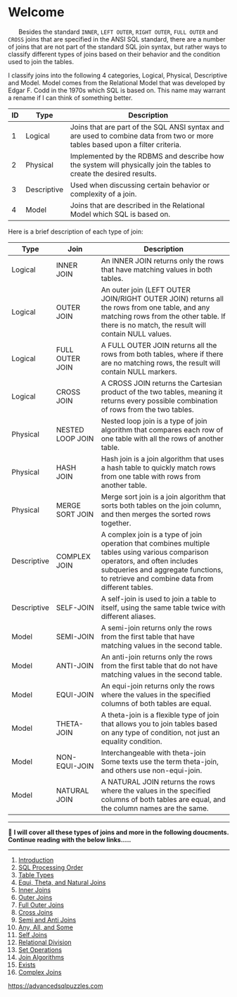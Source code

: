 # Welcome

&nbsp;&nbsp;&nbsp;&nbsp;&nbsp;&nbsp;Besides the standard `INNER`, `LEFT OUTER`, `RIGHT OUTER`, `FULL OUTER` and `CROSS` joins that are specified in the ANSI SQL standard, there are a number of joins that are not part of the standard SQL join syntax, but rather ways to classify different types of joins based on their behavior and the condition used to join the tables.  

I classify joins into the following 4 categories, Logical, Physical, Descriptive and Model.  Model comes from the Relational Model that was developed by Edgar F. Codd in the 1970s which SQL is based on.  This name may warrant a rename if I can think of something better.


| ID |     Type     |                                                           Description                                                          |
|----|--------------|--------------------------------------------------------------------------------------------------------------------------------|
|  1 |  Logical     |  Joins that are part of the SQL ANSI syntax and are used to combine data from two or more tables based upon a filter criteria. |
|  2 |  Physical    |  Implemented by the RDBMS and describe how the system will physically join the tables to create the desired results.            |
|  3 |  Descriptive |  Used when discussing certain behavior or complexity of a join.                                                                |
|  4 |  Model       |  Joins that are described in the Relational Model which SQL is based on.                                                       |


Here is a brief description of each type of join:

|  Type         |       Join       |                                                                                                              Description                                                                                                              |
|---------------|------------------|---------------------------------------------------------------------------------------------------------------------------------------------------------------------------------------------------------------------------------------|
|  Logical      | INNER JOIN       |  An INNER JOIN returns only the rows that have matching values in both tables.                                                                                                                                                        |
|  Logical      | OUTER JOIN       |  An outer join (LEFT OUTER JOIN/RIGHT OUTER JOIN) returns all the rows from one table, and any matching rows from the other table. If there is no match, the result will contain NULL values.                                         |
|  Logical      | FULL OUTER JOIN  |  A FULL OUTER JOIN returns all the rows from both tables, where if there are no matching rows, the result will contain NULL markers.                                                                                                  |
|  Logical      | CROSS JOIN       |  A CROSS JOIN returns the Cartesian product of the two tables, meaning it returns every possible combination of rows from the two tables.                                                                                             |
|  Physical     | NESTED LOOP JOIN |  Nested loop join is a type of join algorithm that compares each row of one table with all the rows of another table.                                                                                                                 |
|  Physical     | HASH JOIN        |  Hash join is a join algorithm that uses a hash table to quickly match rows from one table with rows from another table.                                                                                                              |
|  Physical     | MERGE SORT JOIN  |  Merge sort join is a join algorithm that sorts both tables on the join column, and then merges the sorted rows together.                                                                                                             |
|  Descriptive  | COMPLEX JOIN     |  A complex join is a type of join operation that combines multiple tables using various comparison operators, and often includes subqueries and aggregate functions, to retrieve and combine data from different tables.     |
|  Descriptive  | SELF-JOIN        |  A self-join is used to join a table to itself, using the same table twice with different aliases.                                                                                                                                    |
|  Model        | SEMI-JOIN        |  A semi-join returns only the rows from the first table that have matching values in the second table.                                                                                                                                |
|  Model        | ANTI-JOIN        |  An anti-join returns only the rows from the first table that do not have matching values in the second table.                                                                                                                        |
|  Model        | EQUI-JOIN        |  An equi-join returns only the rows where the values in the specified columns of both tables are equal.                                                                                                                               |
|  Model        | THETA-JOIN       |  A theta-join is a flexible type of join that allows you to join tables based on any type of condition, not just an equality condition.                                                                                               |
|  Model        | NON-EQUI-JOIN    |  Interchangeable with theta-join  Some texts use the term theta-join, and others use non-equi-join.                                                                                                                                    |
|  Model        | NATURAL JOIN     |  A NATURAL JOIN returns the rows where the values in the specified columns of both tables are equal, and the column names are the same.                                                                                               |

---------------------------------------------------------

:electric_plug: **I will cover all these types of joins and more in the following doucments.  Continue reading with the below links.....**

---------------------------------------------------------

1. [Introduction](01%20-%20Introduction.md)
2. [SQL Processing Order](02%20-%20SQL%20Query%20Processing%20Order.md)
3. [Table Types](03%20-%20Table%20Types.md)
4. [Equi, Theta, and Natural Joins](04%20-%20Equi%2C%20Theta%2C%20and%20Natural%20Joins.md)
5. [Inner Joins](05%20-%20Inner%20Join.md)
6. [Outer Joins](06%20-%20Outer%20Joins.md)
7. [Full Outer Joins](07%20-%20Full%20Outer%20Join.md)
8. [Cross Joins](08%20-%20Cross%20Join.md)
9. [Semi and Anti Joins](09%20-%20Semi%20and%20Anti%20Joins.md)
10. [Any, All, and Some](10%20-%20Any%2C%20All%2C%20and%20Some.md)
11. [Self Joins](11%20-%20Self%20Join.md)
12. [Relational Division](12%20-%20Relational%20Division.md)
13. [Set Operations](13%20-%20Set%20Operations.md)
14. [Join Algorithms](14%20-%20Join%20Algorithms.md)
15. [Exists](15%20-%20Exists.md)
16. [Complex Joins](16%20-%20Complex%20Joins.md)

https://advancedsqlpuzzles.com
